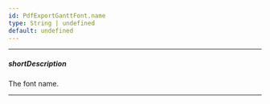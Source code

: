 ```yaml
---
id: PdfExportGanttFont.name
type: String | undefined
default: undefined
---
```

---
##### shortDescription
The font name.

---
